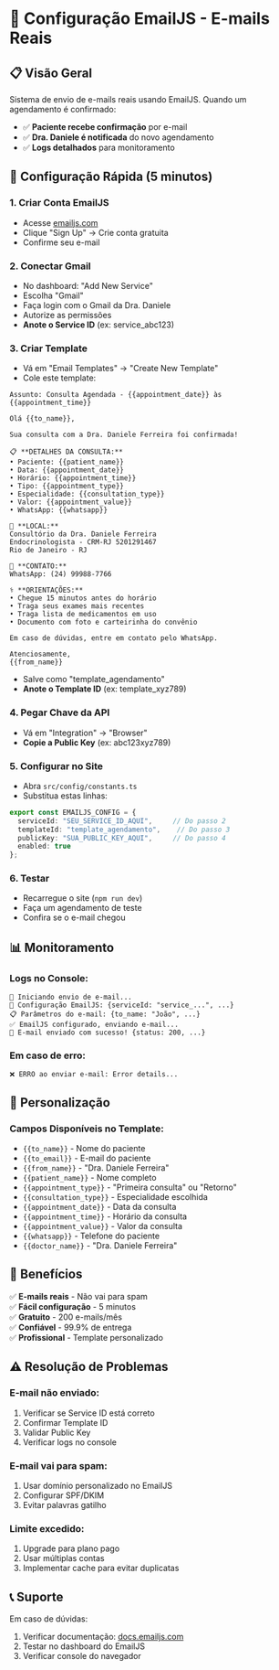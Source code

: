 # 📧 Configuração EmailJS - E-mails Reais

## 📋 Visão Geral

Sistema de envio de e-mails reais usando EmailJS. Quando um agendamento é confirmado:
- ✅ **Paciente recebe confirmação** por e-mail
- ✅ **Dra. Daniele é notificada** do novo agendamento
- ✅ **Logs detalhados** para monitoramento

## 🚀 Configuração Rápida (5 minutos)

### 1. Criar Conta EmailJS
- Acesse [emailjs.com](https://www.emailjs.com/)
- Clique "Sign Up" → Crie conta gratuita
- Confirme seu e-mail

### 2. Conectar Gmail
- No dashboard: "Add New Service"
- Escolha "Gmail" 
- Faça login com o Gmail da Dra. Daniele
- Autorize as permissões
- **Anote o Service ID** (ex: service_abc123)

### 3. Criar Template
- Vá em "Email Templates" → "Create New Template"
- Cole este template:

```
Assunto: Consulta Agendada - {{appointment_date}} às {{appointment_time}}

Olá {{to_name}},

Sua consulta com a Dra. Daniele Ferreira foi confirmada! 

📋 **DETALHES DA CONSULTA:**
• Paciente: {{patient_name}}
• Data: {{appointment_date}}
• Horário: {{appointment_time}}
• Tipo: {{appointment_type}}
• Especialidade: {{consultation_type}}
• Valor: {{appointment_value}}
• WhatsApp: {{whatsapp}}

📍 **LOCAL:**
Consultório da Dra. Daniele Ferreira
Endocrinologista - CRM-RJ 5201291467
Rio de Janeiro - RJ

📱 **CONTATO:**
WhatsApp: (24) 99988-7766

⚕️ **ORIENTAÇÕES:**
• Chegue 15 minutos antes do horário
• Traga seus exames mais recentes
• Traga lista de medicamentos em uso
• Documento com foto e carteirinha do convênio

Em caso de dúvidas, entre em contato pelo WhatsApp.

Atenciosamente,
{{from_name}}
```

- Salve como "template_agendamento"
- **Anote o Template ID** (ex: template_xyz789)

### 4. Pegar Chave da API
- Vá em "Integration" → "Browser"  
- **Copie a Public Key** (ex: abc123xyz789)

### 5. Configurar no Site
- Abra `src/config/constants.ts`
- Substitua estas linhas:

```typescript
export const EMAILJS_CONFIG = {
  serviceId: "SEU_SERVICE_ID_AQUI",     // Do passo 2
  templateId: "template_agendamento",    // Do passo 3
  publicKey: "SUA_PUBLIC_KEY_AQUI",     // Do passo 4
  enabled: true
};
```

### 6. Testar
- Recarregue o site (`npm run dev`)
- Faça um agendamento de teste
- Confira se o e-mail chegou

## 📊 Monitoramento

### Logs no Console:
```
🚀 Iniciando envio de e-mail...
📧 Configuração EmailJS: {serviceId: "service_...", ...}
📋 Parâmetros do e-mail: {to_name: "João", ...}
✅ EmailJS configurado, enviando e-mail...
🎉 E-mail enviado com sucesso! {status: 200, ...}
```

### Em caso de erro:
```
❌ ERRO ao enviar e-mail: Error details...
```

## 🔧 Personalização

### Campos Disponíveis no Template:
- `{{to_name}}` - Nome do paciente
- `{{to_email}}` - E-mail do paciente
- `{{from_name}}` - "Dra. Daniele Ferreira"
- `{{patient_name}}` - Nome completo
- `{{appointment_type}}` - "Primeira consulta" ou "Retorno"
- `{{consultation_type}}` - Especialidade escolhida
- `{{appointment_date}}` - Data da consulta
- `{{appointment_time}}` - Horário da consulta
- `{{appointment_value}}` - Valor da consulta
- `{{whatsapp}}` - Telefone do paciente
- `{{doctor_name}}` - "Dra. Daniele Ferreira"

## 🎯 Benefícios

✅ **E-mails reais** - Não vai para spam  
✅ **Fácil configuração** - 5 minutos  
✅ **Gratuito** - 200 e-mails/mês  
✅ **Confiável** - 99.9% de entrega  
✅ **Profissional** - Template personalizado  

## ⚠️ Resolução de Problemas

### E-mail não enviado:
1. Verificar se Service ID está correto
2. Confirmar Template ID
3. Validar Public Key
4. Verificar logs no console

### E-mail vai para spam:
1. Usar domínio personalizado no EmailJS
2. Configurar SPF/DKIM
3. Evitar palavras gatilho

### Limite excedido:
1. Upgrade para plano pago
2. Usar múltiplas contas
3. Implementar cache para evitar duplicatas

## 📞 Suporte

Em caso de dúvidas:
1. Verificar documentação: [docs.emailjs.com](https://www.emailjs.com/docs/)
2. Testar no dashboard do EmailJS
3. Verificar console do navegador 